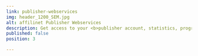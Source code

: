 ```yaml
---
link: publisher-webservices
img: header_1200_SEM.jpg
alt: affilinet Publisher Webservices
description: Get access to your <b>publisher account, statistics, programs</b> and more.
published: false
position: 3

---
```

